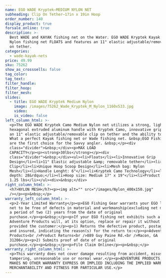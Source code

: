 ```yaml
---
name: EGO WADE Kryptek—MEDIUM NYLON NET
subheading: Clip On Tether—17in x 19in Hoop
order_number: 140
display_product: true
forsale_online: true
description: >-
  Best WADE and KAYAK fishing net on the Water. EGO WADE Kryptek Kayak Medium
  Nylon fishing net FLOATS and features an 11" elastic adjustable/removable clip
  on tether.
categories:
  - wade-kayak-nets
price: 49.99
sku: 75262
show_as_crosssells: false
tag_color:
tag_text:
filter_handle:
filter_hoop:
filter_mesh:
slides:
  - title: EGO WADE Kryptek Medium Nylon
    image: /images/75262_Wade_Kryptek_M_Nylon_1160x533.jpg
    video:
    is_video: false
left_column_html: >-
  <p>The EGO WADE Kryptek Camo Medium Nylon net utilizes a strong, lightweight
  hexagonal extruded aluminum handle with Kryptek Camo, innovative grip design,
  an 11" elastic adjustable/removable clip on tether and the ability to float.
  What a perfect Kayak fishing net or Wade fishing net. &nbsp;EGO Fishing Nets
  are the first choice for the Savvy angler. &nbsp;</p><div
  class="divider">&nbsp;</div><p>MAX LOAD
  CAPACITY</p><p><strong>30lbs</strong></p><div
  class="divider">&nbsp;</div><ul><li>Floats</li><li>Innovative Grip
  Design</li><li>11" Elastic adjustable &amp; removable tether</li><li>Aluminum
  Clip</li><li>Unique Hoop Scoop Design</li><li>Mesh bag: Nylon
  Mesh</li><li>Handle Lenght: 6"</li><li>Kryptek Camo Technology</li><li>Bag
  depth: 28&rdquo;</li><li>Hoop size: Medium 17" x 19"</li><li>Product Weight:
  1.25 lbs</li></ul><div>&nbsp;</div>
right_column_html: >-
  <h7>NYLON MESH</h7><p><img alt="" src="/images/Nylon_400x150.jpg"
  /></p><p>&nbsp;</p>
warranty_left_column_html: >-
  <p>2-Year Limited Warranty</p><p>EGO Fishing Gear warrants your EGO landing
  net to be free of defects in material and workmanship(excluding net mesh) for
  a period of two (2) years from the date of original
  purchase.</p><p>&nbsp;</p><p>If your EGO fishing net exhibits such a defect,
  Adventure Products will, at its option, replace or repair it without charge,
  provided the customer:</p><p>1) Returns the defective product, postage paid
  and insured, indicating the reason(s) for the return to:</p><p>Adventure
  Products<br />Product Returns<br />889 Guy Paine Rd.<br />Macon, GA
  31206</p><p>2) Submits proof of date of original
  purchase.</p><p>&nbsp;</p><p>File Claim Online</p><p>&nbsp;</p>
warranty_right_column_html: >-
  <p>This warranty does not cover damage resulting from accident, misuse, abuse,
  tampering, unreasonable use or normal wear.</p><p>ADVENTURE PRODUCTS, INC.
  MAKES NO OTHER WARRANTY EXPRESS OR IMPLIED INCLUDING THE IMPLIED WARRANTIES OF
  MERCHANTABILITY AND FITNESS FOR PARTICULAR USE.</p>
---
```

